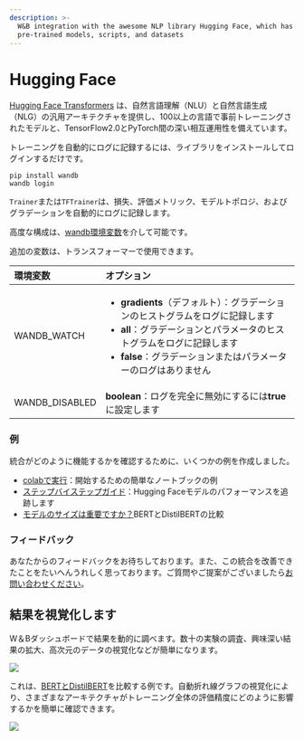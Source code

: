 ```yaml
---
description: >-
  W&B integration with the awesome NLP library Hugging Face, which has
  pre-trained models, scripts, and datasets
---
```


# Hugging Face

[Hugging Face Transformers](https://huggingface.co/transformers/) は、自然言語理解（NLU）と自然言語生成（NLG）の汎用アーキテクチャを提供し、100以上の言語で事前トレーニングされたモデルと、TensorFlow2.0とPyTorch間の深い相互運用性を備えています。

 トレーニングを自動的にログに記録するには、ライブラリをインストールしてログインするだけです。

```text
pip install wandb
wandb login
```

`Trainer`または`TFTrainer`は、損失、評価メトリック、モデルトポロジ、およびグラデーションを自動的にログに記録します。

 高度な構成は、[wandb環境変数](https://docs.wandb.com/library/environment-variables)を介して可能です。

 追加の変数は、トランスフォーマーで使用できます。

<table>
  <thead>
    <tr>
      <th style="text-align:left">&#x74B0;&#x5883;&#x5909;&#x6570;</th>
      <th style="text-align:left">&#x30AA;&#x30D7;&#x30B7;&#x30E7;&#x30F3;</th>
    </tr>
  </thead>
  <tbody>
    <tr>
      <td style="text-align:left">WANDB_WATCH</td>
      <td style="text-align:left">
        <ul>
          <li> <b>gradients</b>&#xFF08;&#x30C7;&#x30D5;&#x30A9;&#x30EB;&#x30C8;&#xFF09;&#xFF1A;&#x30B0;&#x30E9;&#x30C7;&#x30FC;&#x30B7;&#x30E7;&#x30F3;&#x306E;&#x30D2;&#x30B9;&#x30C8;&#x30B0;&#x30E9;&#x30E0;&#x3092;&#x30ED;&#x30B0;&#x306B;&#x8A18;&#x9332;&#x3057;&#x307E;&#x3059;</li>
          <li> <b>all</b>&#xFF1A;&#x30B0;&#x30E9;&#x30C7;&#x30FC;&#x30B7;&#x30E7;&#x30F3;&#x3068;&#x30D1;&#x30E9;&#x30E1;&#x30FC;&#x30BF;&#x306E;&#x30D2;&#x30B9;&#x30C8;&#x30B0;&#x30E9;&#x30E0;&#x3092;&#x30ED;&#x30B0;&#x306B;&#x8A18;&#x9332;&#x3057;&#x307E;&#x3059;</li>
          <li><b>false</b>&#xFF1A;&#x30B0;&#x30E9;&#x30C7;&#x30FC;&#x30B7;&#x30E7;&#x30F3;&#x307E;&#x305F;&#x306F;&#x30D1;&#x30E9;&#x30E1;&#x30FC;&#x30BF;&#x30FC;&#x306E;&#x30ED;&#x30B0;&#x306F;&#x3042;&#x308A;&#x307E;&#x305B;&#x3093;</li>
        </ul>
      </td>
    </tr>
    <tr>
      <td style="text-align:left">WANDB_DISABLED</td>
      <td style="text-align:left"> <b>boolean</b>&#xFF1A;&#x30ED;&#x30B0;&#x3092;&#x5B8C;&#x5168;&#x306B;&#x7121;&#x52B9;&#x306B;&#x3059;&#x308B;&#x306B;&#x306F;<b>true</b>&#x306B;&#x8A2D;&#x5B9A;&#x3057;&#x307E;&#x3059;</td>
    </tr>
  </tbody>
</table>

###  **例**

 統合がどのように機能するかを確認するために、いくつかの例を作成しました。

*  [colabで実行](https://colab.research.google.com/drive/1NEiqNPhiouu2pPwDAVeFoN4-vTYMz9F8?usp=sharing)：開始するための簡単なノートブックの例
*  [ステップバイステップガイド](https://app.wandb.ai/jxmorris12/huggingface-demo/reports/A-Step-by-Step-Guide-to-Tracking-Hugging-Face-Model-Performance--VmlldzoxMDE2MTU)：Hugging Faceモデルのパフォーマンスを追跡します
*  [モデルのサイズは重要ですか？](https://wandb.ai/jack-morris/david-vs-goliath/reports/Does-model-size-matter%3F-A-comparison-of-BERT-and-DistilBERT--VmlldzoxMDUxNzU)BERTとDistilBERTの比較

###  **フィードバック**

 あなたからのフィードバックをお待ちしております。また、この統合を改善できたことをたいへんうれしく思っております。ご質問やご提案がございましたら[お問い合わせください](https://app.gitbook.com/@weights-and-biases/s/docs/~/drafts/-MN_4xmW6jcYndpU_n9G/v/japanese/company/getting-help)。

## **結果を視覚化します**

W＆Bダッシュボードで結果を動的に調べます。数十の実験の調査、興味深い結果の拡大、高次元のデータの視覚化などが簡単になります。  


![](../.gitbook/assets/hf-gif-15%20%281%29.gif)

 これは、[BERTとDistilBERT](https://wandb.ai/jack-morris/david-vs-goliath/reports/Does-model-size-matter%3F-Comparing-BERT-and-DistilBERT-using-Sweeps--VmlldzoxMDUxNzU)を比較する例です。自動折れ線グラフの視覚化により、さまざまなアーキテクチャがトレーニング全体の評価精度にどのように影響するかを簡単に確認できます。

![](../.gitbook/assets/gif-for-comparing-bert.gif)

